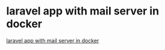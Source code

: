 # laravel app with mail server in docker

[laravel app with mail server in docker](https://aregsar.com/blog/2020/laravel-app-with-mail-server-in-docker)
